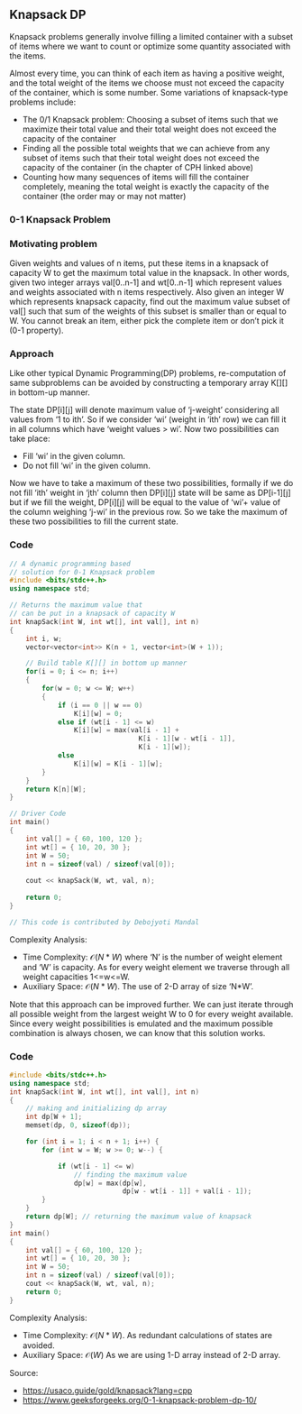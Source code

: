 ## Knapsack DP

Knapsack problems generally involve filling a limited container with a subset of items where we want to count or optimize some quantity associated with the items.

Almost every time, you can think of each item as having a positive weight, and the total weight of the items we choose must not exceed the capacity of the container, which is some number. Some variations of knapsack-type problems include:

- The 0/1 Knapsack problem: Choosing a subset of items such that we maximize their total value and their total weight does not exceed the capacity of the container
- Finding all the possible total weights that we can achieve from any subset of items such that their total weight does not exceed the capacity of the container (in the chapter of CPH linked above)
- Counting how many sequences of items will fill the container completely, meaning the total weight is exactly the capacity of the container (the order may or may not matter)

### 0-1 Knapsack Problem

### Motivating problem
Given weights and values of n items, put these items in a knapsack of capacity W to get the maximum total value in the knapsack. In other words, given two integer arrays val[0..n-1] and wt[0..n-1] which represent values and weights associated with n items respectively. Also given an integer W which represents knapsack capacity, find out the maximum value subset of val[] such that sum of the weights of this subset is smaller than or equal to W. You cannot break an item, either pick the complete item or don’t pick it (0-1 property).

### Approach
Like other typical Dynamic Programming(DP) problems, re-computation of same subproblems can be avoided by constructing a temporary array K[][] in bottom-up manner.

The state DP[i][j] will denote maximum value of ‘j-weight’ considering all values from ‘1 to ith’. So if we consider ‘wi’ (weight in ‘ith’ row) we can fill it in all columns which have ‘weight values > wi’. Now two possibilities can take place: 
- Fill ‘wi’ in the given column.
- Do not fill ‘wi’ in the given column.

Now we have to take a maximum of these two possibilities, formally if we do not fill ‘ith’ weight in ‘jth’ column then DP[i][j] state will be same as DP[i-1][j] but if we fill the weight, DP[i][j] will be equal to the value of ‘wi’+ value of the column weighing ‘j-wi’ in the previous row. So we take the maximum of these two possibilities to fill the current state.

### Code
```c++
// A dynamic programming based
// solution for 0-1 Knapsack problem
#include <bits/stdc++.h>
using namespace std;

// Returns the maximum value that
// can be put in a knapsack of capacity W
int knapSack(int W, int wt[], int val[], int n)
{
	int i, w;
	vector<vector<int>> K(n + 1, vector<int>(W + 1));

	// Build table K[][] in bottom up manner
	for(i = 0; i <= n; i++)
	{
		for(w = 0; w <= W; w++)
		{
			if (i == 0 || w == 0)
				K[i][w] = 0;
			else if (wt[i - 1] <= w)
				K[i][w] = max(val[i - 1] +
								K[i - 1][w - wt[i - 1]],
								K[i - 1][w]);
			else
				K[i][w] = K[i - 1][w];
		}
	}
	return K[n][W];
}

// Driver Code
int main()
{
	int val[] = { 60, 100, 120 };
	int wt[] = { 10, 20, 30 };
	int W = 50;
	int n = sizeof(val) / sizeof(val[0]);
	
	cout << knapSack(W, wt, val, n);
	
	return 0;
}

// This code is contributed by Debojyoti Mandal

```
Complexity Analysis: 

- Time Complexity: $\mathcal{O}(N*W)$ 
where ‘N’ is the number of weight element and ‘W’ is capacity. As for every weight element we traverse through all weight capacities 1<=w<=W.
- Auxiliary Space: $\mathcal{O}(N*W)$. 
The use of 2-D array of size ‘N*W’.


Note that this approach can be improved further.
We can just iterate through all possible weight from the largest weight W to 0 for every weight available. Since every weight possibilities is emulated and the maximum possible combination is always chosen, we can know that this solution works.

### Code
```c++
#include <bits/stdc++.h>
using namespace std;
int knapSack(int W, int wt[], int val[], int n)
{
	// making and initializing dp array
	int dp[W + 1];
	memset(dp, 0, sizeof(dp));

	for (int i = 1; i < n + 1; i++) {
		for (int w = W; w >= 0; w--) {

			if (wt[i - 1] <= w)
				// finding the maximum value
				dp[w] = max(dp[w],
							dp[w - wt[i - 1]] + val[i - 1]);
		}
	}
	return dp[W]; // returning the maximum value of knapsack
}
int main()
{
	int val[] = { 60, 100, 120 };
	int wt[] = { 10, 20, 30 };
	int W = 50;
	int n = sizeof(val) / sizeof(val[0]);
	cout << knapSack(W, wt, val, n);
	return 0;
}
```
Complexity Analysis:
- Time Complexity: $\mathcal{O}(N*W)$. As redundant calculations of states are avoided.
- Auxiliary Space: $\mathcal{O}(W)$ As we are using 1-D array instead of 2-D array.



Source:
- https://usaco.guide/gold/knapsack?lang=cpp
- https://www.geeksforgeeks.org/0-1-knapsack-problem-dp-10/